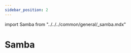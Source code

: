 ```yaml
---
sidebar_position: 2
---
```


import Samba from "../../../common/general/\_samba.mdx"

# Samba

<Samba />
